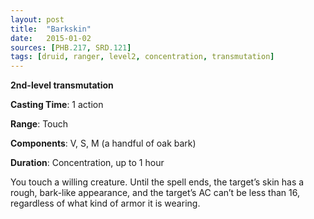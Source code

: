 ```yaml
---
layout: post
title:  "Barkskin"
date:   2015-01-02
sources: [PHB.217, SRD.121]
tags: [druid, ranger, level2, concentration, transmutation]
---
```


**2nd-level transmutation**

**Casting Time**: 1 action

**Range**: Touch

**Components**: V, S, M (a handful of oak bark)

**Duration**: Concentration, up to 1 hour

You touch a willing creature. Until the spell ends, the target’s skin has a rough, bark-like appearance, and the target’s AC can’t be less than 16, regardless of what kind of armor it is wearing.
